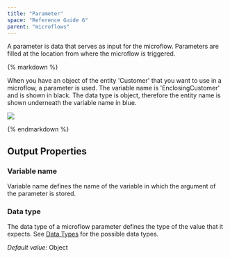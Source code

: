 ```yaml
---
title: "Parameter"
space: "Reference Guide 6"
parent: "microflows"
---
```



A parameter is data that serves as input for the microflow. Parameters are filled at the location from where the microflow is triggered.

<div class="alert alert-info">{% markdown %}

When you have an object of the entity 'Customer' that you want to use in a microflow, a parameter is used. The variable name is 'EnclosingCustomer' and is shown in black. The data type is object, therefore the entity name is shown underneath the variable name in blue.

![](attachments/819203/917903.png)

{% endmarkdown %}</div>

## Output Properties

### Variable name

Variable name defines the name of the variable in which the argument of the parameter is stored.

### Data type

The data type of a microflow parameter defines the type of the value that it expects. See [Data Types](data-types) for the possible data types.

_Default value:_ Object
